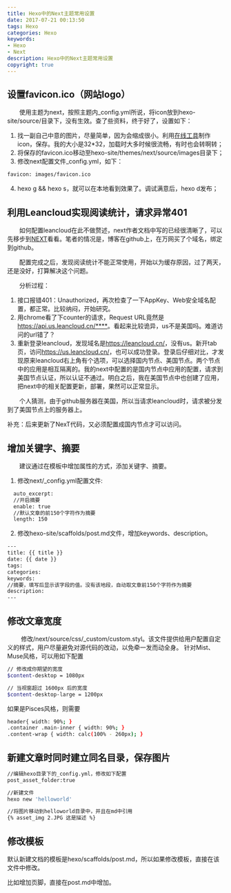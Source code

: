 ```yaml
---
title: Hexo中的Next主题常用设置
date: 2017-07-21 00:13:50
tags: Hexo
categories: Hexo
keywords: 
- Hexo
- Next
description: Hexo中的Next主题常用设置
copyright: true
---
```


## 设置favicon.ico（网站logo）
&emsp;&emsp;使用主题为next，按照主题内_config.yml所说，将icon放到hexo-site/source/目录下，没有生效。查了些资料，终于好了，设置如下：

1. 找一副自己中意的图片，尽量简单，因为会缩成很小。利用[在线工具](http://tool.lu/favicon/)制作icon，保存。我的大小是32*32，加载时大多时候很流畅，有时也会转啊转；
2. 将保存的favicon.ico移动至hexo-site/themes/next/source/images目录下；
3. 修改next配置文件_config.yml，如下：
```bash
favicon: images/favicon.ico
```
4. hexo g && hexo s，就可以在本地看到效果了。调试满意后，hexo d发布；

## 利用Leancloud实现阅读统计，请求异常401
&emsp;&emsp;如何配置leancloud在此不做赘述，next作者文档中写的已经很清晰了，可以先移步到[NEXT](http://theme-next.iissnan.com/getting-started.html#third-party-services)看看。笔者的情况是，博客在github上，在万网买了个域名，绑定到github。

&emsp;&emsp;配置完成之后，发现阅读统计不能正常使用，开始以为缓存原因，过了两天，还是没好，打算解决这个问题。

&emsp;&emsp;分析过程：

1. 接口报错401：Unauthorized，再次检查了一下AppKey、Web安全域名配置，都正常。比较纳闷，开始研究。
2. 用chrome看了下counter的请求，Request URL竟然是<https://api.us.leancloud.cn/****>。看起来比较诡异，us不是美国吗。难道访问的url错了？
3. 重新登录leancloud，发现域名是<https://leancloud.cn/>，没有us。新开tab页，访问<https://us.leancloud.cn/>，也可以成功登录。登录后仔细对比，才发现原来leancloud右上角有个选项，可以选择国内节点、美国节点。两个节点中的应用是相互隔离的。我的next中配置的是国内节点中应用的配置，请求到美国节点认证，所以认证不通过。明白之后，我在美国节点中也创建了应用，把next中的相关配置更新，部署，果然可以正常显示。

&emsp;&emsp;个人猜测，由于github服务器在美国，所以当请求leancloud时，请求被分发到了美国节点上的服务器上。

补充：后来更新了NexT代码，又必须配置成国内节点才可以访问。

## 增加关键字、摘要
&emsp;&emsp;建议通过在模板中增加属性的方式，添加关键字、摘要。

1. 修改next/_config.yml配置文件:
```bash
  auto_excerpt:
  //开启摘要
  enable: true
  //默认文章的前150个字符作为摘要
  length: 150
```
2. 修改hexo-site/scaffolds/post.md文件，增加keywords、description。
```bash
---
title: {{ title }}
date: {{ date }}
tags:
categories: 
keywords: 
//摘要，填写后显示该字段的值。没有该地段，自动取文章前150个字符作为摘要
description: 
---


```

## 修改文章宽度
&emsp;&emsp; 修改/next/source/css/_custom/custom.styl。该文件提供给用户配置自定义的样式，用户尽量避免对源代码的改动，以免牵一发而动全身。
针对Mist、Muse风格，可以用如下配置
```bash
// 修改成你期望的宽度
$content-desktop = 1080px

// 当视窗超过 1600px 后的宽度
$content-desktop-large = 1200px
```
如果是Pisces风格，则需要
```bash
header{ width: 90%; }
.container .main-inner { width: 90%; }
.content-wrap { width: calc(100% - 260px); }
```

## 新建文章时同时建立同名目录，保存图片

```bash
//编辑hexo目录下的_config.yml，修改如下配置
post_asset_folder:true

//新建文件
hexo new 'helloworld'

//将图片移动到helloworld目录中，并且在md中引用
{% asset_img 2.JPG 这是描述 %}
```

## 修改模板

默认新建文档的模板是hexo/scaffolds/post.md，所以如果修改模板，直接在该文件中修改。

比如增加页脚，直接在post.md中增加。

